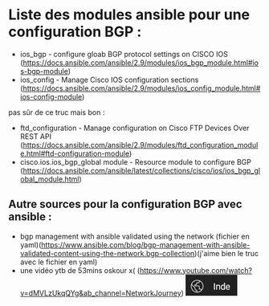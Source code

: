 # Liste des modules ansible pour une configuration BGP : 

- ios_bgp - configure gloab BGP protocol settings on CISCO IOS (https://docs.ansible.com/ansible/2.9/modules/ios_bgp_module.html#ios-bgp-module)
- ios_config - Manage Cisco IOS configuration sections (https://docs.ansible.com/ansible/2.9/modules/ios_config_module.html#ios-config-module)

pas sûr de ce truc mais bon : 
- ftd_configuration - Manage configuration on Cisco FTP Devices Over REST API (https://docs.ansible.com/ansible/2.9/modules/ftd_configuration_module.html#ftd-configuration-module)
- cisco.ios.ios_bgp_global module - Resource module to configure BGP (https://docs.ansible.com/ansible/latest/collections/cisco/ios/ios_bgp_global_module.html)

## Autre sources pour la configuration BGP avec ansible : 
- bgp management with ansible validated using the network (fichier en yaml)(https://www.ansible.com/blog/bgp-management-with-ansible-validated-content-using-the-network.bgp-collection)(j'aime bien le truc avec le fichier en yaml)
- une vidéo ytb de 53mins oskour x( (https://www.youtube.com/watch?v=dMVLzUkqQYg&ab_channel=NetworkJourney) ![Chaîne youtube en Inde mdrr](./inde.png)
